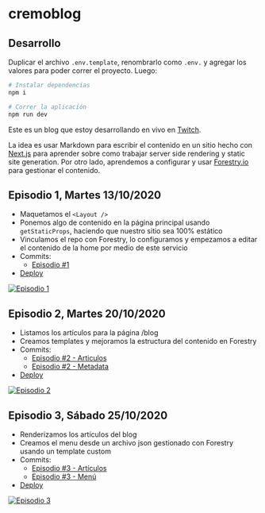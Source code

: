 # cremoblog

## Desarrollo

Duplicar el archivo `.env.template`, renombrarlo como `.env.` y agregar los valores para poder correr el proyecto. Luego:

```bash
# Instalar dependencias
npm i

# Correr la aplicación
npm run dev
```

Este es un blog que estoy desarrollando en vivo en [Twitch](https://www.twitch.tv/durancristhian).

La idea es usar Markdown para escribir el contenido en un sitio hecho con [Next.js](https://nextjs.org/) para aprender sobre como trabajar server side rendering y static site generation. Por otro lado, aprendemos a configurar y usar [Forestry.io](https://forestry.io/) para gestionar el contenido.

## Episodio 1, Martes 13/10/2020

- Maquetamos el `<Layout />`
- Ponemos algo de contenido en la página principal usando `getStaticProps`, haciendo que nuestro sitio sea 100% estático
- Vinculamos el repo con Forestry, lo configuramos y empezamos a editar el contenido de la home por medio de este servicio
- Commits:
    - [Episodio #1](https://github.com/durancristhian/cremoblog/commit/c91b2167c7a717a662f1ca3dcf3952ed8e2fe99a)
- [Deploy](https://cremoblog-gwnv02lc5.vercel.app/)

[![Episodio 1](https://img.youtube.com/vi/oUXMdoEFw5g/0.jpg)](https://www.youtube.com/watch?v=oUXMdoEFw5g)

## Episodio 2, Martes 20/10/2020

- Listamos los artículos para la página /blog
- Creamos templates y mejoramos la estructura del contenido en Forestry
- Commits:
    - [Episodio #2 - Articulos](https://github.com/durancristhian/cremoblog/commit/a2b48c722151306f0f987d268d1b4ef2cb43fa2a)
    - [Episodio #2 - Metadata](https://github.com/durancristhian/cremoblog/commit/9d74373b0b61bc678011acdc973222a9ad1c8a38)
- [Deploy](https://cremoblog-5im6vh7zs.vercel.app/)

[![Episodio 2](https://img.youtube.com/vi/c3YRVGesQow/0.jpg)](https://www.youtube.com/watch?v=c3YRVGesQow)

## Episodio 3, Sábado 25/10/2020

- Renderizamos los artículos del blog
- Creamos el menu desde un archivo json gestionado con Forestry usando un template custom
- Commits:
    - [Episodio #3 - Artículos](https://github.com/durancristhian/cremoblog/commit/2e5ab3876f05391d44cc5dfcfa1c35bd4e1da8da)
    - [Episodio #3 - Menú](https://github.com/durancristhian/cremoblog/commit/e69c467f9cc38cbd309089f8cd74360da67453b4)
- [Deploy](https://cremoblog-a2ovbji42.vercel.app/)

[![Episodio 3](https://img.youtube.com/vi/M1XN4WJ3McU/0.jpg)](https://www.youtube.com/watch?v=M1XN4WJ3McU)